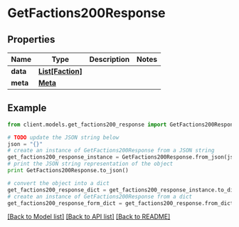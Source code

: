 # GetFactions200Response

## Properties

Name | Type | Description | Notes
------------ | ------------- | ------------- | -------------
**data** | [**List[Faction]**](Faction.md) |  |
**meta** | [**Meta**](Meta.md) |  |

## Example

```python
from client.models.get_factions200_response import GetFactions200Response

# TODO update the JSON string below
json = "{}"
# create an instance of GetFactions200Response from a JSON string
get_factions200_response_instance = GetFactions200Response.from_json(json)
# print the JSON string representation of the object
print GetFactions200Response.to_json()

# convert the object into a dict
get_factions200_response_dict = get_factions200_response_instance.to_dict()
# create an instance of GetFactions200Response from a dict
get_factions200_response_form_dict = get_factions200_response.from_dict(get_factions200_response_dict)
```

[[Back to Model list]](../README.md#documentation-for-models) [[Back to API list]](../README.md#documentation-for-api-endpoints) [[Back to README]](../README.md)
